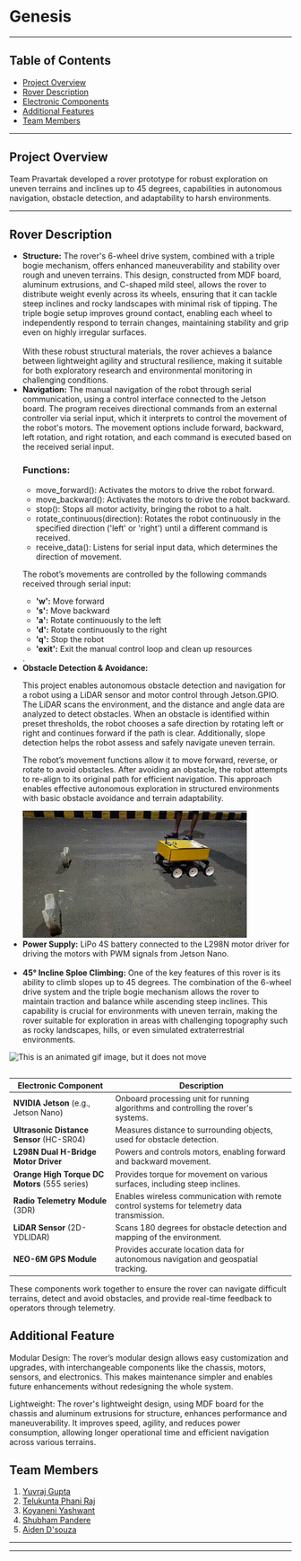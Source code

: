 
<h1>Genesis </h1>

<hr>

<h2>Table of Contents</h2>
<ul>
    <li><a href="#project-overview">Project Overview</a></li>
    <li><a href="#rover-description">Rover Description</a></li>
    <li><a href="#physical-components">Electronic Components</a></li>
    <li><a href="#additional-features">Additional Features</a></li>
    <li><a href="#team-members">Team Members</a></li>
</ul>

<hr>
<h2 id="project-overview">Project Overview</h2>
<p>Team Pravartak developed a rover prototype for robust exploration on uneven terrains and inclines up to 45 degrees, capabilities in autonomous navigation, obstacle detection, and adaptability to harsh environments.</p>

<hr>
<h2 id="rover-description">Rover Description</h2>
<ul>
    <li><strong>Structure:</strong> The rover's 6-wheel drive system, combined with a triple bogie mechanism, offers enhanced maneuverability and stability over rough and uneven terrains. This design, constructed from MDF board, aluminum extrusions, and C-shaped mild steel, allows the rover to distribute weight evenly across its wheels, ensuring that it can tackle steep inclines and rocky landscapes with minimal risk of tipping. The triple bogie setup improves ground contact, enabling each wheel to independently respond to terrain changes, maintaining stability and grip even on highly irregular surfaces.
    <br><br>With these robust structural materials, the rover achieves a balance between lightweight agility and structural resilience, making it suitable for both exploratory research and environmental monitoring in challenging conditions.</li>
    <li><strong>Navigation:</strong> The manual navigation of the robot through serial communication, using a control interface connected to the Jetson board. The program receives directional commands from an external controller via serial input, which it interprets to control the movement of the robot's motors. The movement options include forward, backward, left rotation, and right rotation, and each command is executed based on the received serial input.

<h3>Functions:</h3>
<ul>
    <li>move_forward(): Activates the motors to drive the robot forward.</li>
    <li>move_backward(): Activates the motors to drive the robot backward.</li>
    <li>stop(): Stops all motor activity, bringing the robot to a halt.</li>
    <li>rotate_continuous(direction): Rotates the robot continuously in the specified direction ('left' or 'right') until a different command is received.</li>
    <li>receive_data(): Listens for serial input data, which determines the direction of movement.</li>
</ul>

<p>The robot’s movements are controlled by the following commands received through serial input:</p>
<ul>
    <li><strong>'w':</strong> Move forward</li>
    <li><strong>'s':</strong> Move backward</li>
    <li><strong>'a':</strong> Rotate continuously to the left</li>
    <li><strong>'d':</strong> Rotate continuously to the right</li>
    <li><strong>'q':</strong> Stop the robot</li>
    <li><strong>'exit':</strong> Exit the manual control loop and clean up resources</li>
</ul> </strong> .</li>
    <li><strong>Obstacle Detection & Avoidance:</strong> <p>This project enables autonomous obstacle detection and navigation for a robot using a LiDAR sensor and motor control through Jetson.GPIO. The LiDAR scans the environment, and the distance and angle data are analyzed to detect obstacles. When an obstacle is identified within preset thresholds, the robot chooses a safe direction by rotating left or right and continues forward if the path is clear. Additionally, slope detection helps the robot assess and safely navigate uneven terrain.</p><p>The robot’s movement functions allow it to move forward, reverse, or rotate to avoid obstacles. After avoiding an obstacle, the robot attempts to re-align to its original path for efficient navigation. This approach enables effective autonomous exploration in structured environments with basic obstacle avoidance and terrain adaptability.</p><img src="Hardware Results/Obstacle_Avoidance.gif" alt="This is an animated gif image, but it does not move"/> </li>
    <li><strong>Power Supply:</strong> LiPo 4S battery connected to the L298N motor driver for driving the motors with PWM signals from Jetson Nano.</li><br>
    <li><strong>45° Incline Sploe Climbing:</strong>
One of the key features of this rover is its ability to climb slopes up to 45 degrees. The combination of the 6-wheel drive system and the triple bogie mechanism allows the rover to maintain traction and balance while ascending steep inclines. This capability is crucial for environments with uneven terrain, making the rover suitable for exploration in areas with challenging topography such as rocky landscapes, hills, or even simulated extraterrestrial environments.</li>
</ul>

<img src="Hardware Results/slope-climbing.gif" alt="This is an animated gif image, but it does not move"/>

<h2 id="physical-components""></h2>
<table>
    <thead>
        <tr>
            <th>Electronic Component</th>
            <th>Description</th>
        </tr>
    </thead>
    <tbody>
        <tr>
            <td><strong>NVIDIA Jetson</strong> (e.g., Jetson Nano)</td>
            <td>Onboard processing unit for running algorithms and controlling the rover's systems.</td>
        </tr>
        <tr>
            <td><strong>Ultrasonic Distance Sensor</strong> (HC-SR04)</td>
            <td>Measures distance to surrounding objects, used for obstacle detection.</td>
        </tr>
        <tr>
            <td><strong>L298N Dual H-Bridge Motor Driver</strong></td>
            <td>Powers and controls motors, enabling forward and backward movement.</td>
        </tr>
        <tr>
            <td><strong>Orange High Torque DC Motors</strong> (555 series)</td>
            <td>Provides torque for movement on various surfaces, including steep inclines.</td>
        </tr>
        <tr>
            <td><strong>Radio Telemetry Module</strong> (3DR)</td>
            <td>Enables wireless communication with remote control systems for telemetry data transmission.</td>
        </tr>
        <tr>
            <td><strong>LiDAR Sensor</strong> (2D-YDLIDAR)</td>
            <td>Scans 180 degrees for obstacle detection and mapping of the environment.</td>
        </tr>
        <tr>
            <td><strong>NEO-6M GPS Module</strong></td>
            <td>Provides accurate location data for autonomous navigation and geospatial tracking.</td>
        </tr>
    </tbody>
</table>


<p>These components work together to ensure the rover can navigate difficult terrains, detect and avoid obstacles, and provide real-time feedback to operators through telemetry.</p>



<h2 id="additional-features">Additional Feature</h2><p>Modular Design: The rover’s modular design allows easy customization and upgrades, with interchangeable components like the chassis, motors, sensors, and electronics. This makes maintenance simpler and enables future enhancements without redesigning the whole system.</p>

<p>Lightweight: The rover's lightweight design, using MDF board for the chassis and aluminum extrusions for structure, enhances performance and maneuverability. It improves speed, agility, and reduces power consumption, allowing longer operational time and efficient navigation across various terrains.</p></li>

<h2 id='team-members'>Team Members</h2>
<ol>
<li><a href="https://www.linkedin.com/in/yuvraj-gupta11/" target="_blank">Yuvraj Gupta</a></li>
<li><a href="mailto:phanirajtelukunta@gmail.com" target="_blank">Telukunta Phani Raj</a></li>
<li><a href="https://www.linkedin.com/in/koyaneni-yaswanth-988a92220/" target="_blank">Koyaneni Yashwant</a></li>
<li><a href="https://www.linkedin.com/in/shubham-pandere-72b240259/?originalSubdomain=in">Shubham Pandere</a></li>
<li><a href="https://www.linkedin.com/in/aiden-dsouza/" target="_blank">Aiden D'souza</a></li>
</ol>

<hr>
<hr>

